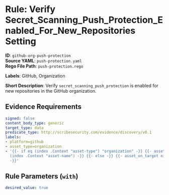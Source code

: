 # Rule: Verify Secret_Scanning_Push_Protection_Enabled_For_New_Repositories Setting

**ID**: `github-org-push-protection`  
**Source YAML**: `push-protection.yaml`  
**Rego File Path**: `push-protection.rego`  

**Labels**: GitHub, Organization

**Short Description**: Verify `secret_scanning_push_protection` is enabled for new repositories in the GitHub organization.

## Evidence Requirements

```yaml
signed: false
content_body_type: generic
target_type: data
predicate_type: http://scribesecurity.com/evidence/discovery/v0.1
labels:
- platform=github
- asset_type=organization
- '{{- if eq (index .Context "asset-type") "organization" -}} {{- asset_on_target
  (index .Context "asset-name") -}} {{- else -}} {{- asset_on_target nil -}} {{- end
  -}}'
```
## Rule Parameters (`with`)

```yaml
desired_value: true
```
